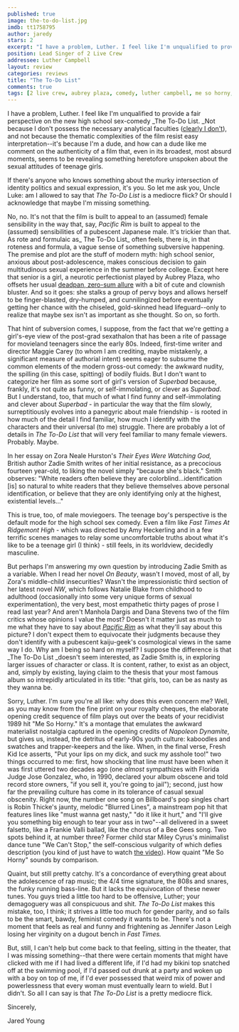 ```yaml
---
published: true
image: the-to-do-list.jpg
imdb: tt1758795
author: jaredy
stars: 2
excerpt: "I have a problem, Luther. I feel like I'm unqualified to provide a fair perspective on the new high school sex-comedy _The To-Do List. _Not because I don't possess the necessary analytical faculties (clearly I don't1), and not because the thematic complexities of the film resist easy interpretation--it's because I'm a dude, and how can a dude like me comment on the authenticity of a film that, even in its broadest, most absurd moments, seems to be revealing something heretofore unspoken about the sexual attitudes of teenage girls."
position: Lead Singer of 2 Live Crew
addressee: Luther Campbell
layout: review
categories: reviews
title: "The To-Do List"
comments: true
tags: [2 live crew, aubrey plaza, comedy, luther campbell, me so horny, sex, teen, to-do list, Uncategorized]
---
```

I have a problem, Luther. I feel like I'm unqualified to provide a fair perspective on the new high school sex-comedy _The To-Do List. _Not because I don't possess the necessary analytical faculties ([clearly I don't][1]), and not because the thematic complexities of the film resist easy interpretation--it's because I'm a dude, and how can a dude like me comment on the authenticity of a film that, even in its broadest, most absurd moments, seems to be revealing something heretofore unspoken about the sexual attitudes of teenage girls.

   [1]: /letters/author/jyoung

If there's anyone who knows something about the murky intersection of identity politics and sexual expression, it's you. So let me ask you, Uncle Luke: am I allowed to say that _The To-Do List_ is a mediocre flick? Or should I acknowledge that maybe I'm missing something.

No, no. It's not that the film is built to appeal to an (assumed) female sensibility in the way that, say, _Pacific Rim_ is built to appeal to the (assumed) sensibilities of a pubescent Japanese male. It's trickier than that. As rote and formulaic as_ The To-Do List_ often feels, there is, in that roteness and formula, a vague sense of something subversive happening. The premise and plot are the stuff of modern myth: high school senior, anxious about post-adolescence, makes conscious decision to gain multitudinous sexual experience in the summer before college. Except here that senior is a girl, a neurotic perfectionist played by Aubrey Plaza, who offsets her usual [deadpan, zero-sum allure][2] with a bit of cute and clownish bluster. And so it goes: she stalks a group of pervy boys and allows herself to be finger-blasted, dry-humped, and cunnilingized before eventually getting her chance with the chiseled, gold-skinned head lifeguard--only to realize that maybe sex isn't as important as she thought. So on, so forth.

   [2]: /letters/2013/3/13/safety-not-guaranteed.html

That hint of subversion comes, I suppose, from the fact that we're getting a girl's-eye view of the post-grad sexathalon that has been a rite of passage for movieland teenagers since the early 80s. Indeed, first-time writer and director Maggie Carey (to whom I am crediting, maybe mistakenly, a significant measure of authorial intent) seems eager to subsume the common elements of the modern gross-out comedy: the awkward nudity, the spilling (in this case, spitting) of bodily fluids. But I don't want to categorize her film as some sort of girl's version of _Superbad_ because, frankly, it's not quite as funny, or self-immolating, or clever as _Superbad_. But I understand, too, that much of what I find funny and self-immolating and clever about _Superbad_ - in particular the way that the film slowly, surreptitiously evolves into a panegyric about male friendship - is rooted in how much of the detail I find familiar, how much I identify with the characters and their universal (to me) struggle. There are probably a lot of details in _The To-Do List_ that will very feel familiar to many female viewers. Probably. Maybe.

In her essay on Zora Neale Hurston's _Their Eyes Were Watching God,_ British author Zadie Smith writes of her initial resistance, as a precocious fourteen year-old, to liking the novel simply "because she's black." Smith observes: "White readers often believe they are colorblind…identification [is] so natural to white readers that they believe themselves above personal identification, or believe that they are only identifying only at the highest, existential levels…"

This is true, too, of male moviegoers. The teenage boy's perspective is the default mode for the high school sex comedy. Even a film like _Fast Times At Ridgemont High_ - which was directed by Amy Heckerling and in a few terrific scenes manages to relay some uncomfortable truths about what it's like to be a teenage girl (I think) - still feels, in its worldview, decidedly masculine. 

But perhaps I'm answering my own question by introducing Zadie Smith as a variable.  When I read her novel _On Beauty_, wasn't I moved, most of all, by Zora's middle-child insecurities? Wasn't the impressionistic third section of her latest novel _NW_, which follows Natalie Blake from childhood to adulthood (occasionally into some very unique forms of sexual experimentation), the very best, most empathetic thirty pages of prose I read last year? And aren't Manhola Dargis and Dana Stevens two of the film critics whose opinions I value the most? Doesn't it matter just as much to me what they have to say about _[Pacific Rim][3]_ as what they'll say about this picture? I don't expect them to equivocate their judgments because they don't identify with a pubescent kaiju-geek's cosmological views in the same way I do. Why am I being so hard on myself? I suppose the difference is that _The To-Do List _doesn't seem interested, as Zadie Smith is, in exploring larger issues of character or class. It is content, rather, to exist as an object, and, simply by existing, laying claim to the thesis that your most famous album so intrepidly articulated in its title: "that girls, too, can be as nasty as they wanna be.

   [3]: http://www.slate.com/articles/arts/movies/2013/07/guillermo_del_toro_s_pacific_rim_reviewed.html

Sorry, Luther. I'm sure you're all like: why does this even concern me? Well, as you may know from the fine print on your royalty cheques, the elaborate opening credit sequence of film plays out over the beats of your recidivist 1989 hit "Me So Horny." It's a montage that emulates the awkward materialist nostalgia captured in the opening credits of _Napoleon Dynamite_, but gives us, instead, the detritus of early-90s youth culture: kaboodles and swatches and trapper-keepers and the like. When, in the final verse, Fresh Kid Ice asserts, "Put your lips on my dick, and suck my asshole too!" two things occurred to me: first, how shocking that line must have been when it was first uttered two decades ago (one _almost_ sympathizes with Florida Judge Jose Gonzalez, who, in 1990, declared your album obscene and told record store owners, "if you sell it, you're going to jail"); second, just how far the prevailing culture has come in its tolerance of casual sexual obscenity. Right now, the number one song on Billboard's pop singles chart is Robin Thicke's jaunty, melodic "Blurred Lines", a mainstream pop hit that features lines like "must wanna get nasty," "do it like it hurt," and "I'll give you something big enough to tear your ass in two"--all delivered in a sweet falsetto, like a Frankie Valli ballad, like the chorus of a Bee Gees song. Two spots behind it, at number three? Former child star Miley Cyrus's minimalist dance tune "We Can't Stop," the self-conscious vulgarity of which defies description (you kind of just have to watch [the video][4]). How quaint "Me So Horny" sounds by comparison.

   [4]: http://www.youtube.com/watch?v=LrUvu1mlWco

Quaint, but still pretty catchy. It's a concordance of everything great about the adolescence of rap music; the 4/4 time signature, the 808s and snares, the funky running bass-line. But it lacks the equivocation of these newer tunes. You guys tried a little too hard to be offensive, Luther; your demagoguery was all conspicuous and shit. _The To-Do List_ makes this mistake, too, I think; it strives a little too much for gender parity, and so fails to be the smart, bawdy, feminist comedy it wants to be. There's not a moment that feels as real and funny and frightening as Jennifer Jason Leigh losing her virginity on a dugout bench in _Fast Times._

But, still, I can't help but come back to that feeling, sitting in the theater, that I was missing something--that there were certain moments that might have clicked with me if I had lived a different life, if I'd had my bikini top snatched off at the swimming pool, if I'd passed out drunk at a party and woken up with a boy on top of me, if I'd ever possessed that weird mix of power and powerlessness that every woman must eventually learn to wield. But I didn't. So all I can say is that _The To-Do List_ is a pretty mediocre flick.

Sincerely, 

Jared Young